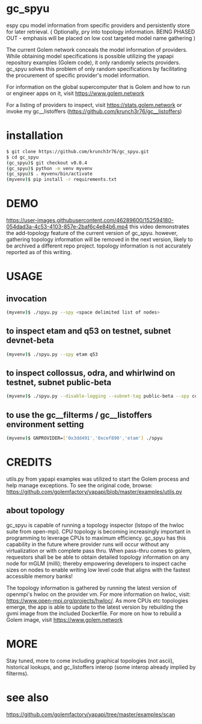 # gc_spyu
espy cpu model information from specific providers and persistently store for later retrieval. ( Optionally, pry into topology information. BEING PHASED OUT - emphasis will be placed on low cost targeted model name gathering )

The current Golem network conceals the model information of providers. While obtaining model specifications is possible utilizing the yapapi repository examples (Golem code), it only randomly selects providers.  gc_spyu solves this problem of only random specifications by facilitating the procurement of specific provider's model information.

For information on the global supercomputer that is Golem and how to run or engineer apps on it, visit https://www.golem.network

For a listing of providers to inspect, visit https://stats.golem.network or invoke my gc__listoffers (https://github.com/krunch3r76/gc__listoffers)

# installation
```bash
$ git clone https://github.com/krunch3r76/gc_spyu.git
$ cd gc_spyu
(gc_spyu)$ git checkout v0.0.4
(gc_spyu)$ python -m venv myvenv
(gc_spyu)$ . myvenv/bin/activate
(myvenv)$ pip install -r requirements.txt
```

# DEMO
https://user-images.githubusercontent.com/46289600/152594180-054dad3a-4c53-4103-857e-2baf6c4e84b6.mp4
this video demonstrates the add-topology feature of the current version of gc_spyu. however, gathering topology information will be removed in the next version, likely to be archived a different repo project. topology information is not accurately reported as of this writing.

# USAGE

## invocation
```bash
(myvenv)$ ./spyu.py --spy <space delimited list of nodes>
```  
## to inspect etam and q53 on testnet, subnet devnet-beta
```bash
(myvenv)$ ./spyu.py --spy etam q53
```
## to inspect collossus, odra, and whirlwind on testnet, subnet public-beta
```bash
(myvenv)$ ./spyu.py --disable-logging --subnet-tag public-beta --spy collossus odra whirlwind
```

## to use the gc__filterms / gc__listoffers environment setting
```bash
(myvenv)$ GNPROVIDER=['0x3dd491','0xcef890','etam'] ./spyu
```
# CREDITS
utils.py from yapapi examples was utilized to start the Golem process and help manage exceptions. To see the original code, browse: https://github.com/golemfactory/yapapi/blob/master/examples/utils.py


## about topology
gc_spyu is capable of running a topology inspector (lstopo of the hwloc suite from open-mpi). CPU topology is becoming increasingly important in programming to leverage CPUs to maximum efficiency. gc_spyu has this capability in the future where provider runs will occur without any virtualization or with complete pass thru. When pass-thru comes to golem, requestors shall be be able to obtain detailed topology information on any node for mGLM (milli); thereby empowering developers to inspect cache sizes on nodes to enable writing low level code that aligns with the fastest accessible memory banks!

The topology information is gathered by running the latest version of openmpi's hwloc on the provider vm. For more information on hwloc, visit: https://www.open-mpi.org/projects/hwloc/. As more CPUs etc topologies emerge, the app is able to update to the latest version by rebuilding the gvmi image from the included Dockerfile. For more on how to rebuild a Golem image, visit https://www.golem.network

# MORE
Stay tuned, more to come including graphical topologies (not ascii), historical lookups, and gc_listoffers interop (some interop already implied by filterms).

# see also
https://github.com/golemfactory/yapapi/tree/master/examples/scan

